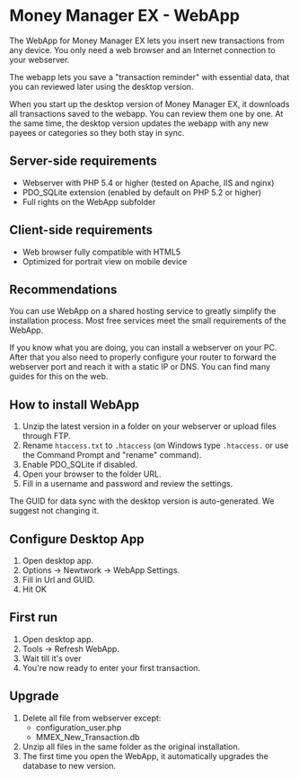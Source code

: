 Money Manager EX - WebApp
====================

The WebApp for Money Manager EX lets you insert new transactions from any device. You only need a web browser and an Internet connection to your webserver.

The webapp lets you save a &quot;transaction reminder&quot; with essential data, that you can reviewed later using the desktop version.

When you start up the desktop version of Money Manager EX, it downloads all transactions saved to the webapp. You can review them one by one. At the same time, the desktop version updates the webapp with any new payees or categories so they both stay in sync.</p>

## Server-side requirements

 * Webserver with PHP 5.4 or higher (tested on Apache, IIS and nginx)
 * PDO_SQLite extension (enabled by default on PHP 5.2 or higher)
 * Full rights on the WebApp subfolder

## Client-side requirements

 * Web browser fully compatible with HTML5
 * Optimized for portrait view on mobile device

## Recommendations

You can use WebApp on a shared hosting service to greatly simplify the installation process. Most free services meet the small requirements of the WebApp.

If you know what you are doing, you can install a webserver on your PC. After that you also need to properly configure your router to forward the webserver port and reach it with a static IP or DNS. You can find many guides for this on the web.

## How to install WebApp

 1. Unzip the latest version in a folder on your webserver or upload files through FTP.
 2. Rename `htaccess.txt` to `.htaccess` (on Windows type `.htaccess.` or use the Command Prompt and &quot;rename&quot; command).
 3. Enable PDO_SQLite if disabled.
 4. Open your browser to the folder URL.
 5. Fill in a username and password and review the settings.

The GUID for data sync with the desktop version is auto-generated. We suggest not changing it.

## Configure Desktop App

 1. Open desktop app.
 2. Options -> Newtwork -> WebApp Settings.
 3. Fill in Url and GUID.
 4. Hit OK

## First run

 1. Open desktop app.
 2. Tools -> Refresh WebApp.
 3. Wait till it's over
 4. You're now ready to enter your first transaction.

## Upgrade

 1. Delete all file from webserver except:
    * configuration_user.php
    * MMEX_New_Transaction.db
 2. Unzip all files in the same folder as the original installation.
 3. The first time you open the WebApp, it automatically upgrades the database to new version.
